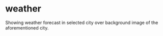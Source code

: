 # weather
Showing weather forecast in selected city over background image of the aforementioned city.
